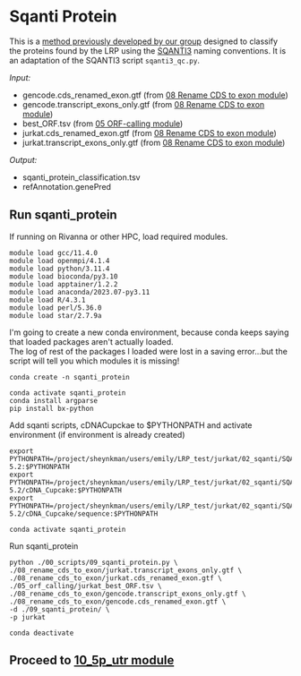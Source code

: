 # Sqanti Protein
This is a [method previously developed by our group](https://github.com/sheynkman-lab/Long-Read-Proteogenomics/tree/main/modules/sqanti_protein) designed to classify the proteins found by the LRP using the [SQANTI3](https://github.com/ConesaLab/SQANTI3) naming conventions. It is an adaptation of the SQANTI3 script `sqanti3_qc.py`. <br />

_Input:_ <br />
- gencode.cds_renamed_exon.gtf (from [08 Rename CDS to exon module](https://github.com/efwatts/LRP_Troubleshooting/tree/main/08_rename_cds_to_exon))
- gencode.transcript_exons_only.gtf (from [08 Rename CDS to exon module](https://github.com/efwatts/LRP_Troubleshooting/tree/main/08_rename_cds_to_exon))
- best_ORF.tsv (from [05 ORF-calling module](https://github.com/efwatts/LRP_Troubleshooting/tree/main/05_orf-calling))
- jurkat.cds_renamed_exon.gtf (from [08 Rename CDS to exon module](https://github.com/efwatts/LRP_Troubleshooting/tree/main/08_rename_cds_to_exon))
- jurkat.transcript_exons_only.gtf (from [08 Rename CDS to exon module](https://github.com/efwatts/LRP_Troubleshooting/tree/main/08_rename_cds_to_exon))
  
_Output:_
- sqanti_protein_classification.tsv
- refAnnotation.genePred

## Run sqanti_protein
If running on Rivanna or other HPC, load required modules.
```
module load gcc/11.4.0  
module load openmpi/4.1.4
module load python/3.11.4
module load bioconda/py3.10
module load apptainer/1.2.2
module load anaconda/2023.07-py3.11
module load R/4.3.1 
module load perl/5.36.0 
module load star/2.7.9a 
```
I'm going to create a new conda environment, because conda keeps saying that loaded packages aren't actually loaded. <br />
The log of rest of the packages I loaded were lost in a saving error...but the script will tell you which modules it is missing!
```
conda create -n sqanti_protein

conda activate sqanti_protein
conda install argparse
pip install bx-python
```
Add sqanti scripts, cDNACupckae to $PYTHONPATH and activate environment (if environment is already created)
```
export PYTHONPATH=/project/sheynkman/users/emily/LRP_test/jurkat/02_sqanti/SQANTI3-5.2:$PYTHONPATH
export PYTHONPATH=/project/sheynkman/users/emily/LRP_test/jurkat/02_sqanti/SQANTI3-5.2/cDNA_Cupcake:$PYTHONPATH
export PYTHONPATH=/project/sheynkman/users/emily/LRP_test/jurkat/02_sqanti/SQANTI3-5.2/cDNA_Cupcake/sequence:$PYTHONPATH

conda activate sqanti_protein
```
Run sqanti_protein
```
python ./00_scripts/09_sqanti_protein.py \
./08_rename_cds_to_exon/jurkat.transcript_exons_only.gtf \
./08_rename_cds_to_exon/jurkat.cds_renamed_exon.gtf \
./05_orf_calling/jurkat_best_ORF.tsv \
./08_rename_cds_to_exon/gencode.transcript_exons_only.gtf \
./08_rename_cds_to_exon/gencode.cds_renamed_exon.gtf \
-d ./09_sqanti_protein/ \
-p jurkat

conda deactivate
```

## Proceed to [10_5p_utr module](https://github.com/efwatts/LRP_Troubleshooting/tree/main/10_5p_utr)
